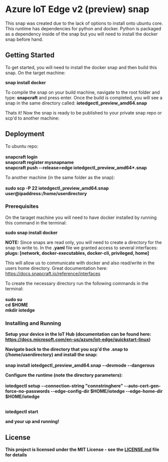 # Azure IoT Edge v2 (preview) snap

This snap was created due to the lack of options to install onto ubuntu core. This runtime has dependencies for python and docker. Python is packaged as a dependency inside of the snap but you will need to install the docker snap before hand.

## Getting Started

To get started, you will need to install the docker snap and then build this snap. On the target machine:</br>

<b>snap install docker</b>

To compile the snap on your build machine, navigate to the root folder and type: <b>snapcraft</b> and press enter. Once the build is completed, you will see a snap in the same directory called: <b>iotedgectl_preview_amd64.snap</b>

Thats it! Now the snap is ready to be published to your private snap repo or scp'd to another machine:

## Deployment

To ubuntu repo: </br></br>
<b>snapcraft login</b> </br>
<b>snapcraft register mysnapname</b> </br>
<b>snapcraft push --release=edge iotedgectl_preview_amd64*.snap</b> </br>

To another machine (in the same folder as the snap): </br></br>
<b>sudo scp -P 22 iotedgectl_preview_amd64.snap user@ipaddress:/home/userdirectory</b> </br>

### Prerequisites

On the taraget machine you will need to have docker installed by running this command in the terminal:

<b>sudo snap install docker</b>

<b>NOTE:</b>
Since snaps are read only, you will need to create a directory for the snap to write to. In the <b>.yaml</b> file we granted access to several interfaces:</br>
<b>plugs: [network, docker-executables, docker-cli, privileged, home]</b>

This will allow us to communicate with docker and also read/write in the users home directory. Great documentation here: https://docs.snapcraft.io/reference/interfaces

To create the necessary directory run the following commands in the terminal:</br></br>
<b>sudo su<b></br>
 <b>cd $HOME</b></br>
<b>mkdir iotedge</b></br>

### Installing and Running

Setup your device in the IoT Hub (documentation can be found here: https://docs.microsoft.com/en-us/azure/iot-edge/quickstart-linux)

Navigate back to the directory that you scp'd the .snap to (/home/userdirectory) and install the snap:</br></br>
<b>snap install iotedgectl_preview_amd64.snap --devmode --dangerous</b></br>

Configure the runtime (note the directory parameters):</br></br>
<b>iotedgectl setup --connection-string "connstringhere" --auto-cert-gen-force-no-passwords --edge-config-dir $HOME/iotedge --edge-home-dir $HOME/iotedge</b></br></br>

<b>iotedgectl start</b>

and your up and running!

## License

This project is licensed under the MIT License - see the [LICENSE.md](LICENSE.md) file for details
